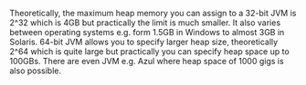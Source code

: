 Theoretically, the maximum heap memory you can assign to a 32-bit JVM is
2\^32 which is 4GB but practically the limit is much smaller. It also
varies between operating systems e.g. form 1.5GB in Windows to almost
3GB in Solaris. 64-bit JVM allows you to specify larger heap size,
theoretically 2\^64 which is quite large but practically you can specify
heap space up to 100GBs. There are even JVM e.g. Azul where heap space
of 1000 gigs is also possible.